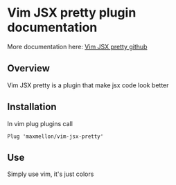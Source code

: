 # Vim JSX pretty plugin documentation

More documentation here: [Vim JSX pretty github](https://github.com/maxmellon/vim-jsx-pretty)

## Overview

Vim JSX pretty is a plugin that make jsx code look better

## Installation

In vim plug plugins call

```vim
Plug 'maxmellon/vim-jsx-pretty'
```

## Use

Simply use vim, it's just colors
